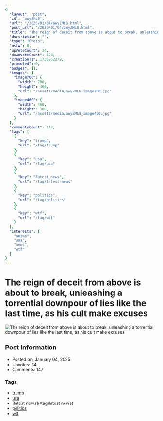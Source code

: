 ```yaml
---
{
  "layout": "post",
  "id": "awyZML8",
  "url": "/2025/01/04/awyZML8.html",
  "post_url": "/2025/01/04/awyZML8.html",
  "title": "The reign of deceit from above is about to break, unleashing a torrential downpour of lies like the last time, as his cult make excuses",
  "description": "",
  "type": "Photo",
  "nsfw": 0,
  "upVoteCount": 34,
  "downVoteCount": 128,
  "creationTs": 1735962279,
  "promoted": 0,
  "badges": [],
  "images": {
    "image700": {
      "width": 700,
      "height": 466,
      "url": "/assets/media/awyZML8_image700.jpg"
    },
    "image460": {
      "width": 460,
      "height": 306,
      "url": "/assets/media/awyZML8_image460.jpg"
    }
  },
  "commentsCount": 147,
  "tags": [
    {
      "key": "trump",
      "url": "/tag/trump"
    },
    {
      "key": "usa",
      "url": "/tag/usa"
    },
    {
      "key": "latest news",
      "url": "/tag/latest-news"
    },
    {
      "key": "politics",
      "url": "/tag/politics"
    },
    {
      "key": "wtf",
      "url": "/tag/wtf"
    }
  ],
  "interests": [
    "anime",
    "usa",
    "news",
    "wtf"
  ]
}
---
```


# The reign of deceit from above is about to break, unleashing a torrential downpour of lies like the last time, as his cult make excuses

![The reign of deceit from above is about to break, unleashing a torrential downpour of lies like the last time, as his cult make excuses](/assets/media/awyZML8_image700.jpg)

## Post Information

- Posted on: January 04, 2025
- Upvotes: 34
- Comments: 147

### Tags

- [trump](/tag/trump)
- [usa](/tag/usa)
- [latest news](/tag/latest news)
- [politics](/tag/politics)
- [wtf](/tag/wtf)
